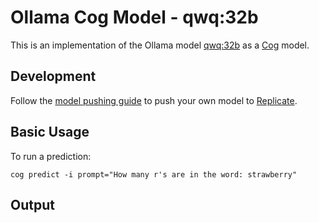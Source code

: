 # Ollama Cog Model - qwq:32b

This is an implementation of the Ollama model [qwq:32b](https://ollama.com/library/qwq:32b) as a [Cog](https://github.com/replicate/cog) model.

## Development

Follow the [model pushing guide](https://replicate.com/docs/guides/push-a-model) to push your own model to [Replicate](https://replicate.com).
    
## Basic Usage

To run a prediction:

    cog predict -i prompt="How many r's are in the word: strawberry"


## Output

    